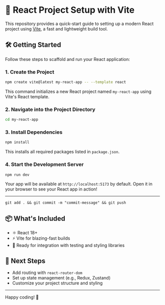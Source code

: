 # 🚀 React Project Setup with Vite

This repository provides a quick-start guide to setting up a modern React project using [Vite](https://vitejs.dev/), a fast and lightweight build tool.

## 🛠️ Getting Started

Follow these steps to scaffold and run your React application:

### 1. Create the Project

```bash
npm create vite@latest my-react-app -- --template react
```

This command initializes a new React project named `my-react-app` using Vite's React template.

### 2. Navigate into the Project Directory

```bash
cd my-react-app
```

### 3. Install Dependencies

```bash
npm install
```

This installs all required packages listed in `package.json`.

### 4. Start the Development Server

```bash
npm run dev
```

Your app will be available at `http://localhost:5173` by default. Open it in your browser to see your React app in action!

---

```git
git add . && git commit -m "commit-message" && git push
```

## 📦 What's Included

- ⚛️ React 18+
- ⚡ Vite for blazing-fast builds
- 🧪 Ready for integration with testing and styling libraries

## 🧠 Next Steps

- Add routing with `react-router-dom`
- Set up state management (e.g., Redux, Zustand)
- Customize your project structure and styling

---

Happy coding! 🎉
